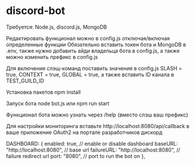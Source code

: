 # discord-bot

Требуется: Node.js, discord.js, MongoDB

Редактировать функционал можно в config.js отключая/включая определенные функции
Обязательно вставить токен бота и MongoDB в .env, также нужно добавить айди владельца бота в config.js, а также можно изменить префикс в config.js

Для включения слэщ-команд поставить значения в config.js SLASH = true, CONTEXT = true, GLOBAL = true, а также вставить ID канала в TEST_GUILD_ID

Установка пакетов
npm install

Запуск бота
node bot.js или npm run start

Функционал бота можно узнать через /help (вместо слэш ваш префикс)

Для настройки мониторинга вставьте http://localhost:8080/api/callback в ваше приложение OAuth2 на портале разработчиков дискорд

  DASHBOARD: {
    enabled: true, // enable or disable dashboard
    baseURL: "http://localhost:8080", // base url
    failureURL: "http://localhost:8080", // failure redirect url
    port: "8080", // port to run the bot on
  },
